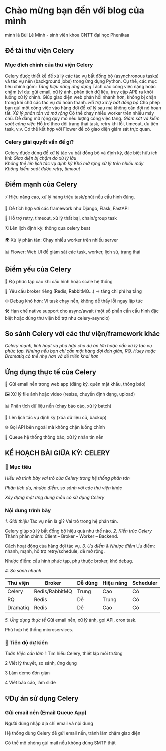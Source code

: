 # Chào mừng bạn đến với blog của mình
mình là Bùi Lê Minh - sinh viên khoa CNTT đại học Phenikaa
## Đề tài thư viện Celery
### Mục đích chính của thư viện Celery
Celery được thiết kế để xử lý các tác vụ bất đồng bộ (asynchronous tasks) và tác vụ nền (background jobs) trong ứng dụng Python. Cụ thể, các mục tiêu chính gồm:
*Tăng hiệu năng ứng dụng*
Tách các công việc nặng hoặc chậm (ví dụ: gửi email, xử lý ảnh, phân tích dữ liệu, truy cập API) ra khỏi luồng xử lý chính. Giúp giao diện web phản hồi nhanh hơn, không bị chặn trong khi chờ các tác vụ đó hoàn thành.
*Hỗ trợ xử lý bất đồng bộ*
Cho phép bạn gửi một công việc vào hàng đợi để xử lý sau mà không cần đợi nó hoàn tất.
*Xử lý phân tán và mở rộng*
Có thể chạy nhiều worker trên nhiều máy chủ. Dễ dàng mở rộng quy mô nếu lượng công việc tăng.
*Giám sát và kiểm soát công việc*
Hỗ trợ theo dõi trạng thái task, retry khi lỗi, timeout, ưu tiên task, v.v. Có thể kết hợp với Flower để có giao diện giám sát trực quan.
### Celery giải quyết vấn đề gì?
Celery được dùng để xử lý tác vụ bất đồng bộ và định kỳ, đặc biệt hữu ích khi:
*Giao diện bị chậm do xử lý lâu* 	
*Không thể lên lịch tác vụ định kỳ*	
*Khó mở rộng xử lý trên nhiều máy*	
*Không kiểm soát được retry, timeout*
## Điểm mạnh của Celery
⚡ Hiệu năng cao, xử lý hàng triệu task/phút nếu cấu hình đúng.

🧩 Dễ tích hợp với các framework như Django, Flask, FastAPI

🔁 Hỗ trợ retry, timeout, xử lý thất bại, chain/group task

🗓️ Lên lịch định kỳ: thông qua celery beat

🌍 Xử lý phân tán: Chạy nhiều worker trên nhiều server

📊 Flower: Web UI để giám sát các task, worker, lịch sử, trạng thái
## Điểm yếu của Celery
🧠 Độ phức tạp cao khi cấu hình hoặc scale hệ thống

🧵 Yêu cầu broker riêng (Redis, RabbitMQ...) => tăng chi phí hạ tầng

⚙️ Debug khó hơn: Vì task chạy nền, không dễ thấy lỗi ngay lập tức

🛠️ Hạn chế native support cho async/await (một số phần cần cấu hình đặc biệt hoặc dùng thư viện bổ trợ như celery-asyncio)
## So sánh Celery với các thư viện/framework khác
*Celery mạnh, linh hoạt và phù hợp cho dự án lớn hoặc cần xử lý tác vụ phức tạp. Nhưng nếu bạn chỉ cần một hàng đợi đơn giản, RQ, Huey hoặc Dramatiq có thể nhẹ hơn và dễ triển khai hơn*
## Ứng dụng thực tế của Celery
📧 Gửi email nền trong web app (đăng ký, quên mật khẩu, thông báo)

🖼️ Xử lý file ảnh hoặc video (resize, chuyển định dạng, upload)

📊 Phân tích dữ liệu nền (chạy báo cáo, xử lý batch)

🔁 Lên lịch tác vụ định kỳ (xóa dữ liệu cũ, backup)

🌐 Gọi API bên ngoài mà không chặn luồng chính

💬 Queue hệ thống thông báo, xử lý nhắn tin nền
## KẾ HOẠCH BÀI GIỮA KỲ: CELERY
### 🎯 Mục tiêu
*Hiểu và trình bày vai trò của Celery trong hệ thống phân tán*

*Phân tích ưu, nhược điểm, so sánh với các thư viện khác*

*Xây dựng một ứng dụng mẫu có sử dụng Celery*
### Nội dung trình bày
*1. Giới thiệu*
Tác vụ nền là gì? Vai trò trong hệ phân tán.

Celery giúp xử lý bất đồng bộ hiệu quả như thế nào.
*2. Kiến trúc Celery*
Thành phần chính: Client – Broker – Worker – Backend.

Cách hoạt động của hàng đợi tác vụ.
*3. Ưu điểm & Nhược điểm*
Ưu điểm: nhanh, mạnh, hỗ trợ retry/schedule, dễ mở rộng.

Nhược điểm: cấu hình phức tạp, phụ thuộc broker, khó debug.

*4. So sánh nhanh*

| Thư viện | Broker         | Dễ dùng | Hiệu năng | Scheduler |
| -------- | -------------- | ------- | --------- | --------- |
| Celery   | Redis/RabbitMQ | Trung   | Cao       | Có        |
| RQ       | Redis          | Dễ      | Trung     | Có        |
| Dramatiq | Redis          | Dễ      | Cao       | Có        |
*5. Ứng dụng thực tế*
Gửi email nền, xử lý ảnh, gọi API, cron task.

Phù hợp hệ thống microservices.
### 📅 Tiến độ dự kiến
*Tuần Việc cần làm*
1  Tìm hiểu Celery, thiết lập môi trường

2  Viết lý thuyết, so sánh, ứng dụng

3  Làm demo đơn giản

4  Viết báo cáo, làm slide

## 💡Dự án sử dụng Celery
### Gửi email nền (Email Queue App)
Người dùng nhập địa chỉ email và nội dung

Hệ thống dùng Celery để gửi email nền, tránh làm chậm giao diện

Có thể mô phỏng gửi mail nếu không dùng SMTP thật
